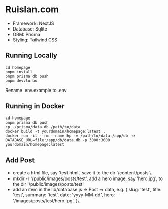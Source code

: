# Ruislan.com

* Framework: NextJS
* Database: Sqlite
* ORM: Prisma
* Styling: Tailwind CSS

## Running Locally

```shell
cd homepage
pnpm install
pnpm prisma db push
pnpm dev:turbo
```

Rename .env.example to .env

## Running in Docker

```shell
cd homepage
pnpm prisma db push
cp ./prisma/data.db /path/to/data
docker build -t yourdomain/homepage:latest .
docker run -it --rm --name hp -v /path/to/data:/app/db -e DATABASE_URL=file:/app/db/data.db -p 3000:3000 yourdomain/homepage:latest
```

## Add Post

* create a html file, say 'test.html', save it to the dir '/content/posts'。
* mkdir -r '/public/images/posts/test', add a hero image, say 'hero.jpg', to the dir '/public/images/posts/test'
* add an item in the lib/database.js => Post => data, e.g. { slug: 'test', title: 'test', summary: 'test', date: 'yyyy-MM-dd', hero: '/images/posts/test/hero.jpg', }。
